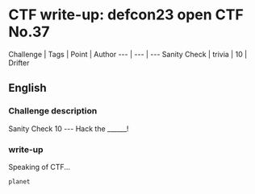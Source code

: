 # CTF write-up: defcon23 open CTF No.37
Challenge | Tags | Point | Author
--- | --- | ---
Sanity Check | trivia | 10 | Drifter

## English

### Challenge description
Sanity Check 10 --- Hack the ______\! 

### write-up
Speaking of CTF...
```
planet
```
